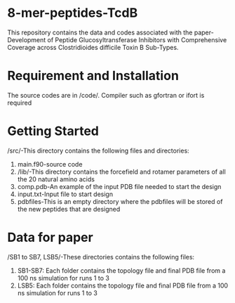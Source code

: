 # 8-mer-peptides-TcdB
This repository contains the data and codes associated with the paper-Development of Peptide Glucosyltransferase Inhibitors with Comprehensive Coverage across Clostridioides difficile Toxin B Sub-Types. 

# Requirement and Installation
The source codes are in /code/. Compiler such as gfortran or ifort is required

# Getting Started
/src/-This directory contains the following files and directories:
1. main.f90-source code
2. /lib/-This directory contains the forcefield and rotamer parameters of all the 20 natural amino acids
3. comp.pdb-An example of the input PDB file needed to start the design
4. input.txt-Input file to start design
5. pdbfiles-This is an empty directory where the pdbfiles will be stored of the new peptides that are designed

# Data for paper
/SB1 to SB7, LSB5/-These directories contains the following files:
1. SB1-SB7: Each folder contains the topology file and final PDB file from a 100 ns simulation for runs 1 to 3
2. LSB5: Each folder contains the topology file and final PDB file from a 100 ns simulation for runs 1 to 3
